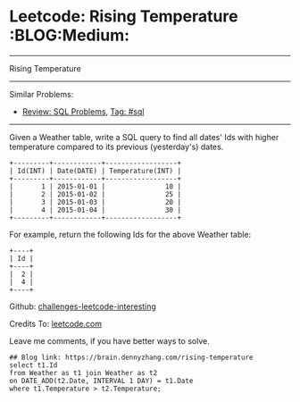 # Leetcode: Rising Temperature     :BLOG:Medium:


---

Rising Temperature  

---

Similar Problems:  
-   [Review: SQL Problems](https://brain.dennyzhang.com/review-sql), [Tag: #sql](https://brain.dennyzhang.com/tag/sql)

---

Given a Weather table, write a SQL query to find all dates' Ids with higher temperature compared to its previous (yesterday's) dates.  

    +---------+------------+------------------+
    | Id(INT) | Date(DATE) | Temperature(INT) |
    +---------+------------+------------------+
    |       1 | 2015-01-01 |               10 |
    |       2 | 2015-01-02 |               25 |
    |       3 | 2015-01-03 |               20 |
    |       4 | 2015-01-04 |               30 |
    +---------+------------+------------------+

For example, return the following Ids for the above Weather table:  

    +----+
    | Id |
    +----+
    |  2 |
    |  4 |
    +----+

Github: [challenges-leetcode-interesting](https://github.com/DennyZhang/challenges-leetcode-interesting/tree/master/rising-temperature)  

Credits To: [leetcode.com](https://leetcode.com/problems/rising-temperature/description/)  

Leave me comments, if you have better ways to solve.  

    ## Blog link: https://brain.dennyzhang.com/rising-temperature
    select t1.Id
    from Weather as t1 join Weather as t2
    on DATE_ADD(t2.Date, INTERVAL 1 DAY) = t1.Date
    where t1.Temperature > t2.Temperature;